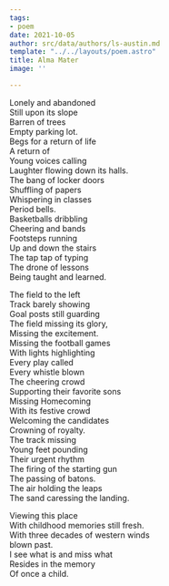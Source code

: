 ```yaml
---
tags:
- poem
date: 2021-10-05
author: src/data/authors/ls-austin.md
template: "../../layouts/poem.astro"
title: Alma Mater
image: ''

---
```

Lonely and abandoned  
Still upon its slope  
Barren of trees  
Empty parking lot.  
Begs for a return of life  
A return of  
Young voices calling  
Laughter flowing down its halls.  
The bang of locker doors  
Shuffling of papers  
Whispering in classes  
Period bells.  
Basketballs dribbling  
Cheering and bands  
Footsteps running  
Up and down the stairs  
The tap tap of typing  
The drone of lessons  
Being taught and learned.  
  
The field to the left  
Track barely showing  
Goal posts still guarding  
The field missing its glory,  
Missing the excitement.  
Missing the football games  
With lights highlighting  
Every play called  
Every whistle blown  
The cheering crowd  
Supporting their favorite sons  
Missing Homecoming  
With its festive crowd  
Welcoming the candidates  
Crowning of royalty.  
The track missing  
Young feet pounding  
Their urgent rhythm  
The firing of the starting gun  
The passing of batons.  
The air holding the leaps  
The sand caressing the landing.  
  
Viewing this place  
With childhood memories still fresh.  
With three decades of western winds  
blown past.  
I see what is and miss what  
Resides in the memory  
Of once a child.